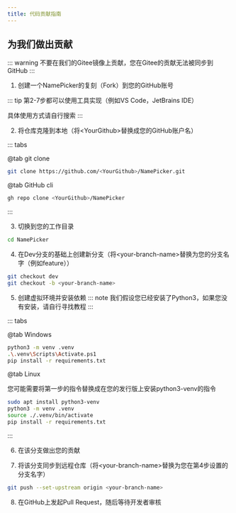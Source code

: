 ```yaml
---
title: 代码贡献指南
---
```


## 为我们做出贡献

::: warning
不要在我们的Gitee镜像上贡献，您在Gitee的贡献无法被同步到GitHub
:::

1. 创建一个NamePicker的复刻（Fork）到您的GitHub账号

::: tip
第2-7步都可以使用工具实现（例如VS Code，JetBrains IDE）

具体使用方式请自行搜索
:::

2. 将仓库克隆到本地（将\<YourGithub\>替换成您的GitHub账户名）

::: tabs

@tab git clone

```bash
git clone https://github.com/<YourGithub>/NamePicker.git
```

@tab GitHub cli

```bash
gh repo clone <YourGithub>/NamePicker
```

:::

3. 切换到您的工作目录

```bash
cd NamePicker
```

4. 在Dev分支的基础上创建新分支（将\<your-branch-name\>替换为您的分支名字（例如feature））

```bash
git checkout dev
git checkout -b <your-branch-name>
```

5. 创建虚拟环境并安装依赖
::: note
我们假设您已经安装了Python3，如果您没有安装，请自行寻找教程
:::

::: tabs

@tab Windows

```bash
python3 -m venv .venv
.\.venv\Scripts\Activate.ps1
pip install -r requirements.txt
```

@tab Linux

您可能需要将第一步的指令替换成在您的发行版上安装python3-venv的指令

```bash
sudo apt install python3-venv
python3 -m venv .venv
source ./.venv/bin/activate
pip install -r requirements.txt
```

:::

6. 在该分支做出您的贡献

7. 将该分支同步到远程仓库（将\<your-branch-name\>替换为您在第4步设置的分支名字）

```bash
git push --set-upstream origin <your-branch-name>
```

8. 在GitHub上发起Pull Request，随后等待开发者审核